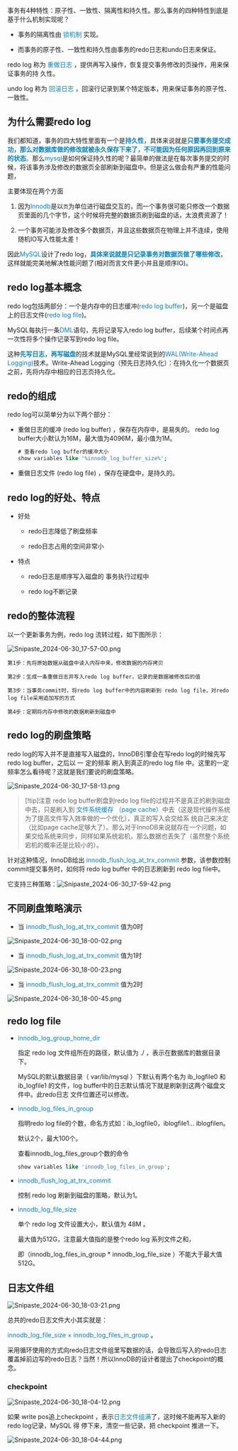 
事务有4种特性：原子性、一致性、隔离性和持久性。那么事务的四种特性到底是基于什么机制实现呢？

- 事务的隔离性由<span style="color:#0080c0;"> 锁机制</span> 实现。

- 而事务的原子性、一致性和持久性由事务的redo日志和undo日志来保证。

redo log 称为 <span style="color:#0080c0;">重做日志</span> ，提供再写入操作，恢复提交事务修改的页操作，用来保证事务的持 久性。

undo log 称为<span style="color:#0080c0;"> 回滚日志</span> ，回滚行记录到某个特定版本，用来保证事务的原子性、一致性。

## 为什么需要redo log

我们都知道，事务的四大特性里面有一个是<span style="color:#0080c0;">**持久性**</span>，具体来说就是<span style="color:#0080c0;">**只要事务提交成功，那么对数据库做的修改就被永久保存下来了，不可能因为任何原因再回到原来的状态**。</span>那么<span style="color:#0080c0;">mysql</span>是如何保证持久性的呢？最简单的做法是在每次事务提交的时候，将该事务涉及修改的数据页全部刷新到磁盘中。但是这么做会有严重的性能问题，

主要体现在两个方面

1. 因为<span style="color:#0080c0;">Innodb</span>是以`页`为单位进行磁盘交互的，而一个事务很可能只修改一个数据页里面的几个字节，这个时候将完整的数据页刷到磁盘的话，太浪费资源了！

2. 一个事务可能涉及修改多个数据页，并且这些数据页在物理上并不连续，使用随机IO写入性能太差！

因此<span style="color:#0080c0;">MySQL</span>设计了redo log，<span style="color:#0080c0;">**具体来说就是只记录事务对数据页做了哪些修改**</span>，这样就能完美地解决性能问题了(相对而言文件更小并且是顺序IO)。

## redo log基本概念

redo log包括两部分：一个是内存中的日志缓冲(<span style="color:#0080c0;">redo log buffer</span>)，另一个是磁盘上的日志文件(<span style="color:#0080c0;">redo log file</span>)。

MySQL每执行一条<span style="color:#0080c0;">DML</span>语句，先将记录写入redo log buffer，后续某个时间点再一次性将多个操作记录写到redo log file。

这种<span style="color:#0080c0;">**先写日志，再写磁盘**</span>的技术就是MySQL里经常说到的<span style="color:#0080c0;">WAL(Write-Ahead Logging)</span>技术。Write-Ahead Logging（预先日志持久化）：在持久化一个数据页之前，先将内存中相应的日志页持久化。

## redo的组成

redo log可以简单分为以下两个部分：

- 重做日志的缓冲 (redo log buffer) ，保存在内存中，是易失的。
    redo log buffer大小默认为16M，最大值为4096M，最小值为1M。

    ```sql
    # 查看redo log buffer的缓冲大小
    show variables like '%innodb_log_buffer_size%';
    ```

- 重做日志文件 (redo log file) ，保存在硬盘中，是持久的。

## redo log的好处、特点

- 好处
    - redo日志降低了刷盘频率

    - redo日志占用的空间非常小

- 特点
    - redo日志是顺序写入磁盘的 事务执行过程中

    - redo log不断记录

## redo的整体流程

以一个更新事务为例，redo log 流转过程，如下图所示：

![Snipaste_2024-06-30_17-57-00.png](assets/Snipaste_2024-06-30_17-57-00.png)

```properties
第1步：先将原始数据从磁盘中读入内存中来，修改数据的内存拷贝

第2步：生成一条重做日志并写入redo log buffer，记录的是数据被修改后的值

第3步：当事务commit时，将redo log buffer中的内容刷新到 redo log file，对redo log file采用追加写的方式

第4步：定期将内存中修改的数据刷新到磁盘中

```

## redo log的刷盘策略

redo log的写入并不是直接写入磁盘的，InnoDB引擎会在写redo log的时候先写redo log buffer，之后以 一 定的频率 刷入到真正的redo log file 中。这里的一定频率怎么看待呢？这就是我们要说的刷盘策略。

![Snipaste_2024-06-30_17-58-13.png](assets/Snipaste_2024-06-30_17-58-13.png)

>[!tip]注意
> redo log buffer刷盘到redo log file的过程并不是真正的刷到磁盘中去，只是刷入到 <span style="color:#0080c0;">文件系统缓存 （page cache）</span>中去（这是现代操作系统为了提高文件写入效率做的一个优化），真正的写入会交给系 统自己来决定（比如page cache足够大了）。那么对于InnoDB来说就存在一个问题，如果交给系统来同步，同样如果系统宕机，那么数据也丢失了（虽然整个系统宕机的概率还是比较小的）。

针对这种情况，InnoDB给出 <span style="color:#0080c0;"> innodb_flush_log_at_trx_commit </span>参数，该参数控制 commit提交事务时，如何将 redo log buffer 中的日志刷新到 redo log file中。

它支持三种策略：![Snipaste_2024-06-30_17-59-42.png](assets/Snipaste_2024-06-30_17-59-42.png)

## 不同刷盘策略演示

- 当<span style="color:#0080c0;"> innodb_flush_log_at_trx_commit </span>值为0时

![Snipaste_2024-06-30_18-00-02.png](assets/Snipaste_2024-06-30_18-00-02.png)

- 当<span style="color:#0080c0;"> innodb_flush_log_at_trx_commit </span>值为1时

![Snipaste_2024-06-30_18-00-23.png](assets/Snipaste_2024-06-30_18-00-23.png)

- 当<span style="color:#0080c0;"> innodb_flush_log_at_trx_commit </span>值为2时

![Snipaste_2024-06-30_18-00-45.png](assets/Snipaste_2024-06-30_18-00-45.png)


## redo log file

- <span style="color:#0080c0;">innodb_log_group_home_dir</span>

    指定 redo log 文件组所在的路径，默认值为 ./ ，表示在数据库的数据目录下。

    MySQL的默认数据目录（ var/lib/mysql ）下默认有两个名为 ib_logfile0 和 ib_logfile1 的文件，log buffer中的日志默认情况下就是刷新到这两个磁盘文件中。此redo日志 文件位置还可以修改。

- <span style="color:#0080c0;">innodb_log_files_in_group</span>

    指明redo log file的个数，命名方式如：ib_logfile0，iblogfile1... iblogfilen。

    默认2个，最大100个。

    查看innodb_log_files_group个数的命令

    ```sql
    show variables like 'innodb_log_files_in_group';
    ```

- <span style="color:#0080c0;">innodb_flush_log_at_trx_commit</span>

    控制 redo log 刷新到磁盘的策略，默认为1。

- <span style="color:#0080c0;"> innodb_log_file_size</span>

    单个 redo log 文件设置大小，默认值为 48M 。

    最大值为512G，注意最大值指的是整个redo log 系列文件之和，

    即（innodb_log_files_in_group * innodb_log_file_size ）不能大于最大值512G。

## 日志文件组

![Snipaste_2024-06-30_18-03-21.png](assets/Snipaste_2024-06-30_18-03-21.png)

总共的redo日志文件大小其实就是：

<span style="color:#0080c0;"> innodb_log_file_size × innodb_log_files_in_group </span>。

采用循环使用的方式向redo日志文件组里写数据的话，会导致后写入的redo日志覆盖掉前边写的redo日志？当然！所以InnoDB的设计者提出了checkpoint的概念。

### checkpoint

![Snipaste_2024-06-30_18-04-12.png](assets/Snipaste_2024-06-30_18-04-12.png)

如果 write pos追上checkpoint ，表示<span style="color:#0080c0;">日志文件组满</span>了，这时候不能再写入新的redo log记录，MySQL 得 停下来，清空一些记录，把 checkpoint 推进一下。

![Snipaste_2024-06-30_18-04-44.png](assets/Snipaste_2024-06-30_18-04-44.png)

